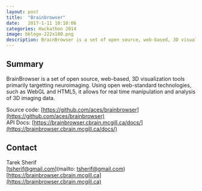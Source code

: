 ```yaml
---
layout: post
title:  "Brainbrowser"
date:   2017-1-11 10:10:06
categories: Hackathon 2014
image: bblogo-222x180.png
description: BrainBrowser is a set of open source, web-based, 3D visualization tools primarily targetting neuroimaging.
---
```

## Summary
BrainBrowser is a set of open source, web-based, 3D visualization tools primarily targetting neuroimaging. Using open web-standard technologies, such as WebGL and HTML5, it allows for real time manipulation and analysis of 3D imaging data.

Source code: [https://github.com/aces/brainbrowser](https://github.com/aces/brainbrowser)  
API Docs: [https://brainbrowser.cbrain.mcgill.ca/docs/](https://brainbrowser.cbrain.mcgill.ca/docs/)  


## Contact  
Tarek Sherif  
[tsherif@gmail.com](mailto: tsherif@gmail.com)  
[https://brainbrowser.cbrain.mcgill.ca](https://brainbrowser.cbrain.mcgill.ca)  
